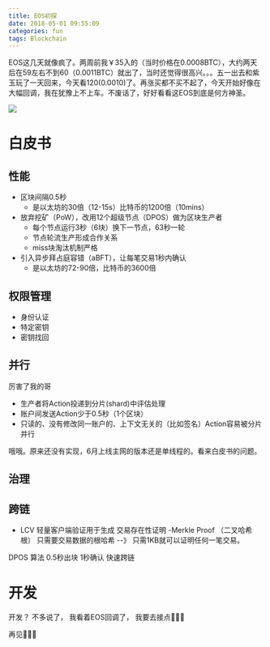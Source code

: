 ```yaml
---
title: EOS初探
date: 2018-05-01 09:55:09
categories: fun
tags: Blockchain
---
```


EOS这几天就像疯了。两周前我￥35入的（当时价格在0.0008BTC），大约两天后在59左右不到60（0.0011BTC）就出了，当时还觉得很高兴。。。五一出去和紫玉玩了一天回来，今天看120(0.0010)了。再涨买都不买不起了，今天开始好像在大幅回调，我在犹豫上不上车。不废话了，好好看看这EOS到底是何方神圣。

<!---more--->
![](http://p66eruxmw.bkt.clouddn.com/15251442766262.jpg)


# 白皮书

## 性能

- 区块间隔0.5秒
    - 是以太坊的30倍（12-15s）比特币的1200倍（10mins）
- 放弃挖矿（PoW），改用12个超级节点（DPOS）做为区块生产者
    - 每个节点运行3秒（6块）换下一节点，63秒一轮
    - 节点轮流生产形成合作关系
    - miss块淘汰机制严格
- 引入异步拜占庭容错（aBFT），让每笔交易1秒内确认
    - 是以太坊的72-90倍，比特币的3600倍

## 权限管理

- 身份认证
- 特定密钥
- 密钥找回

## 并行

厉害了我的哥

- 生产者将Action投递到分片(shard)中评估处理
- 账户间发送Action少于0.5秒（1个区块）
- 只读的、没有修改同一账户的、上下文无关的（比如签名）Action容易被分片并行

哦哦。原来还没有实现，6月上线主网的版本还是单线程的。看来白皮书的问题。

## 治理

## 跨链

- LCV 轻量客户端验证用于生成  交易存在性证明 -Merkle Proof （二叉哈希根）
只需要交易数据的根哈希 --》 只需1KB就可以证明任何一笔交易。

DPOS 算法 0.5秒出块  1秒确认 快速跨链

# 开发

开发？
不多说了，
我看着EOS回调了，
我要去接点🙂🙂🙂

再见👋👋👋

